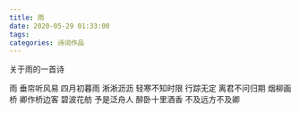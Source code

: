 ```yaml
---
title: 雨
date: 2020-05-29 01:33:00
tags:
categories: 诗词作品
---
```


关于雨的一首诗
<!-- more -->

<link rel="stylesheet" href="/css/poem.css">

<p class="poem">
雨
垂帘听风易
四月初暮雨
淅淅沥沥
轻寒不知时限
行踪无定
离君不问归期
烟柳画桥
卿作桥边客
碧波花舫
予是泛舟人
醉卧十里酒香
不及远方不及卿

</p>
